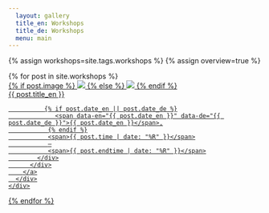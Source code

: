 ```yaml
---
  layout: gallery
  title_en: Workshops
  title_de: Workshops
  menu: main
---
```


{% assign workshops=site.tags.workshops %}
{% assign overview=true %}

<div class="gallery">
  {% for post in site.workshops %}
    <div class="gallery__item gallery__item--large ">
      <div class="post">
        <a  class="post__link"
            href="{{ post.url | prepend: site.baseurl }}">
          <div class="post__img">
            {% if post.image %}
              <img src="{{ site.baseurl }}/img/{{ post.image }}" class="img-flex" />
            {% else %}
              <img src="{{ site.baseurl }}/img/class-placeholder-01.jpg" class="img-flex" />
            {% endif %}
          </div>
          <div  class="post__meta">
            <span data-en="{{ post.title_en }}" data-de="{{ post.title_de }}">
              {{ post.title_en }}
            </span>
            <div class="post__meta__hidden">

              {% if post.date_en || post.date_de %}
                 <span data-en="{{ post.date_en }}" data-de="{{ post.date_de }}">{{ post.date_en }}</span>,
               {% endif %}
               <span>{{ post.time | date: "%R" }}</span>
               –
               <span>{{ post.endtime | date: "%R" }}</span>
            </div>
          </div>
        </a>
      </div>
    </div>
  {% endfor %}
</div>
